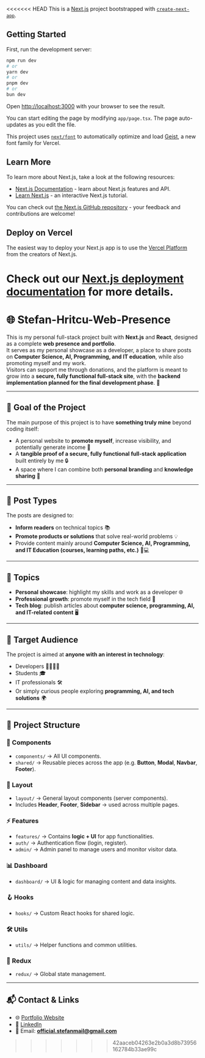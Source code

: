 <<<<<<< HEAD
This is a [Next.js](https://nextjs.org) project bootstrapped with [`create-next-app`](https://nextjs.org/docs/app/api-reference/cli/create-next-app).

## Getting Started

First, run the development server:

```bash
npm run dev
# or
yarn dev
# or
pnpm dev
# or
bun dev
```

Open [http://localhost:3000](http://localhost:3000) with your browser to see the result.

You can start editing the page by modifying `app/page.tsx`. The page auto-updates as you edit the file.

This project uses [`next/font`](https://nextjs.org/docs/app/building-your-application/optimizing/fonts) to automatically optimize and load [Geist](https://vercel.com/font), a new font family for Vercel.

## Learn More

To learn more about Next.js, take a look at the following resources:

- [Next.js Documentation](https://nextjs.org/docs) - learn about Next.js features and API.
- [Learn Next.js](https://nextjs.org/learn) - an interactive Next.js tutorial.

You can check out [the Next.js GitHub repository](https://github.com/vercel/next.js) - your feedback and contributions are welcome!

## Deploy on Vercel

The easiest way to deploy your Next.js app is to use the [Vercel Platform](https://vercel.com/new?utm_medium=default-template&filter=next.js&utm_source=create-next-app&utm_campaign=create-next-app-readme) from the creators of Next.js.

Check out our [Next.js deployment documentation](https://nextjs.org/docs/app/building-your-application/deploying) for more details.
=======
# 🌐 Stefan-Hritcu-Web-Presence
This is my personal full-stack project built with **Next.js** and **React**, designed as a complete **web presence and portfolio**.  
It serves as my personal showcase as a developer, a place to share posts on **Computer Science, AI, Programming, and IT education**, while also promoting myself and my work.  
Visitors can support me through donations, and the platform is meant to grow into a **secure, fully functional full-stack site**, with the **backend implementation planned for the final development phase**. 🚀  

---

## 🎯 Goal of the Project
The main purpose of this project is to have **something truly mine** beyond coding itself:  
- A personal website to **promote myself**, increase visibility, and potentially generate income 💼  
- A **tangible proof of a secure, fully functional full-stack application** built entirely by me 🔒  
- A space where I can combine both **personal branding** and **knowledge sharing** 🌟  

---

## 📝 Post Types
The posts are designed to:  
- **Inform readers** on technical topics 📚  
- **Promote products or solutions** that solve real-world problems 💡  
- Provide content mainly around **Computer Science, AI, Programming, and IT Education (courses, learning paths, etc.)** 🤖💻  

---

## 📌 Topics
- **Personal showcase**: highlight my skills and work as a developer 🌐  
- **Professional growth**: promote myself in the tech field 🚀  
- **Tech blog**: publish articles about **computer science, programming, AI, and IT-related content** 🖥️  

---

## 👥 Target Audience
The project is aimed at **anyone with an interest in technology**:  
- Developers 👨‍💻👩‍💻  
- Students 🎓  
- IT professionals 🛠️  
- Or simply curious people exploring **programming, AI, and tech solutions** 🌍  

---



## 📂 Project Structure

### 🧩 Components
- `components/` → All UI components.
- `shared/` → Reusable pieces across the app (e.g. **Button**, **Modal**, **Navbar**, **Footer**).

### 📐 Layout
- `layout/` → General layout components (server components).
- Includes **Header**, **Footer**, **Sidebar** → used across multiple pages.

### ⚡ Features
- `features/` → Contains **logic + UI** for app functionalities.
- `auth/` → Authentication flow (login, register).
- `admin/` → Admin panel to manage users and monitor visitor data.

### 📊 Dashboard
- `dashboard/` → UI & logic for managing content and data insights.

### 🪝 Hooks
- `hooks/` → Custom React hooks for shared logic.

### 🛠️ Utils
- `utils/` → Helper functions and common utilities.

### 🔄 Redux
- `redux/` → Global state management.

---

## 📬 Contact & Links

- 🌐 [Portfolio Website](https://hritcu-personal-portfolio.netlify.app/)  
- 💼 [LinkedIn](https://www.linkedin.com/in/stefan-florian-hritcu-ba615431b/)  
- 📧 Email: **official.stefanmail@gmail.com**  

>>>>>>> 42aaceb04263e2b0a3d8b73956162784b33ae99c
